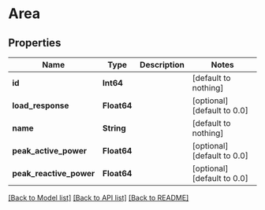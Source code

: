 # Area


## Properties
Name | Type | Description | Notes
------------ | ------------- | ------------- | -------------
**id** | **Int64** |  | [default to nothing]
**load_response** | **Float64** |  | [optional] [default to 0.0]
**name** | **String** |  | [default to nothing]
**peak_active_power** | **Float64** |  | [optional] [default to 0.0]
**peak_reactive_power** | **Float64** |  | [optional] [default to 0.0]


[[Back to Model list]](../README.md#models) [[Back to API list]](../README.md#api-endpoints) [[Back to README]](../README.md)


